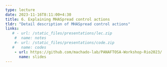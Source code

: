 ```yaml
---
type: lecture
date: 2023-11-16T8:11:00+4:30
title: 6. Explaining MHASpread control actions
tldr: "Detail description of MHASpread control actions"
links: 
   # - url: /static_files/presentations/lec.zip
    #  name: notes
    #- url: /static_files/presentations/code.zip
   #   name: codes
    - url: https://github.com/machado-lab/PANAFTOSA-Workshop-Rio2023/
      name: slides
---
```


